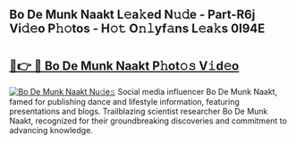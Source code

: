 ## Bo De Munk Naakt L𝚎a𝚔ed N𝚞𝚍e - Part-R6j Vi𝚍𝚎o P𝚑𝚘tos - H𝚘𝚝 O𝚗𝚕yf𝚊ns L𝚎a𝚔s 0I94E

# <h2><a href="http://kf3z0xg.oniu.top/?m=Bo+De+Munk+Naakt">🔗👉 🔴 Bo De Munk Naakt P𝚑ot𝚘𝚜 V𝚒d𝚎o</a></h2>

[![Bo De Munk Naakt Nu𝚍e𝚜](https://i.imgur.com/0qMVB7G.gif)](http://kf3z0xg.oniu.top/?m=Bo+De+Munk+Naakt)
Social media influencer Bo De Munk Naakt, famed for publishing dance and lifestyle information, featuring presentations and blogs. Trailblazing scientist researcher Bo De Munk Naakt, recognized for their groundbreaking discoveries and commitment to advancing knowledge.  
